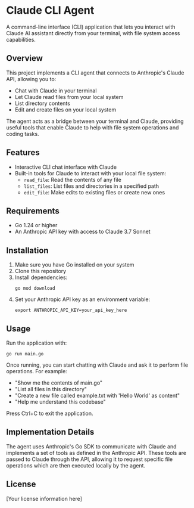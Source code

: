 # Claude CLI Agent

A command-line interface (CLI) application that lets you interact with Claude AI assistant directly from your terminal, with file system access capabilities.

## Overview

This project implements a CLI agent that connects to Anthropic's Claude API, allowing you to:

- Chat with Claude in your terminal
- Let Claude read files from your local system
- List directory contents
- Edit and create files on your local system

The agent acts as a bridge between your terminal and Claude, providing useful tools that enable Claude to help with file system operations and coding tasks.

## Features

- Interactive CLI chat interface with Claude
- Built-in tools for Claude to interact with your local file system:
  - `read_file`: Read the contents of any file
  - `list_files`: List files and directories in a specified path
  - `edit_file`: Make edits to existing files or create new ones

## Requirements

- Go 1.24 or higher
- An Anthropic API key with access to Claude 3.7 Sonnet

## Installation

1. Make sure you have Go installed on your system
2. Clone this repository
3. Install dependencies:
   ```
   go mod download
   ```
4. Set your Anthropic API key as an environment variable:
   ```
   export ANTHROPIC_API_KEY=your_api_key_here
   ```

## Usage

Run the application with:

```
go run main.go
```

Once running, you can start chatting with Claude and ask it to perform file operations. For example:

- "Show me the contents of main.go"
- "List all files in this directory"
- "Create a new file called example.txt with 'Hello World' as content"
- "Help me understand this codebase"

Press Ctrl+C to exit the application.

## Implementation Details

The agent uses Anthropic's Go SDK to communicate with Claude and implements a set of tools as defined in the Anthropic API. These tools are passed to Claude through the API, allowing it to request specific file operations which are then executed locally by the agent.

## License

[Your license information here]